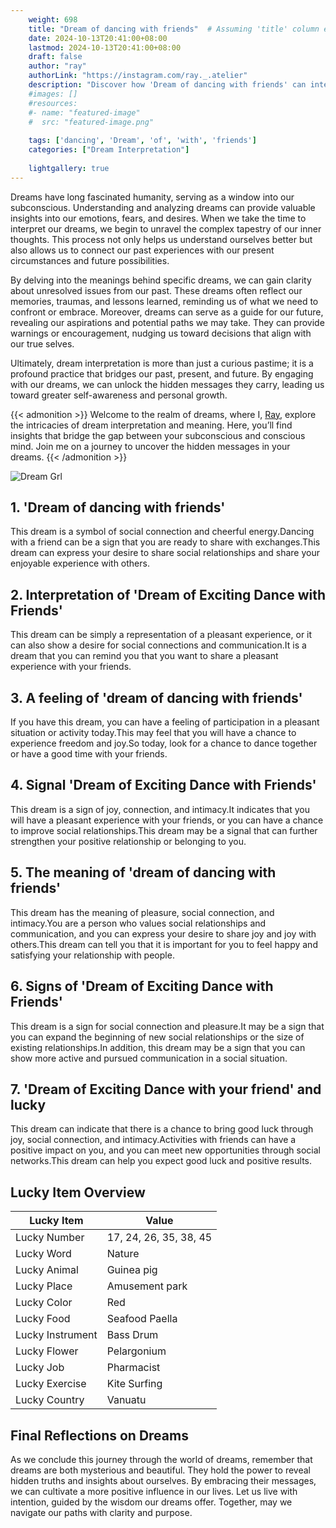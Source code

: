 ```yaml
---
    weight: 698
    title: "Dream of dancing with friends"  # Assuming 'title' column exists
    date: 2024-10-13T20:41:00+08:00
    lastmod: 2024-10-13T20:41:00+08:00
    draft: false
    author: "ray"
    authorLink: "https://instagram.com/ray._.atelier"
    description: "Discover how 'Dream of dancing with friends' can interpret your future and uncover its significant meanings in your life."
    #images: []
    #resources:
    #- name: "featured-image"
    #  src: "featured-image.png"
    
    tags: ['dancing', 'Dream', 'of', 'with', 'friends']
    categories: ["Dream Interpretation"]
    
    lightgallery: true
---
```

    
Dreams have long fascinated humanity, serving as a window into our subconscious. Understanding and analyzing dreams can provide valuable insights into our emotions, fears, and desires. When we take the time to interpret our dreams, we begin to unravel the complex tapestry of our inner thoughts. This process not only helps us understand ourselves better but also allows us to connect our past experiences with our present circumstances and future possibilities.

By delving into the meanings behind specific dreams, we can gain clarity about unresolved issues from our past. These dreams often reflect our memories, traumas, and lessons learned, reminding us of what we need to confront or embrace. Moreover, dreams can serve as a guide for our future, revealing our aspirations and potential paths we may take. They can provide warnings or encouragement, nudging us toward decisions that align with our true selves.

Ultimately, dream interpretation is more than just a curious pastime; it is a profound practice that bridges our past, present, and future. By engaging with our dreams, we can unlock the hidden messages they carry, leading us toward greater self-awareness and personal growth.

{{< admonition >}}
Welcome to the realm of dreams, where I, [Ray](https://instagram.com/ray._.atelier), explore the intricacies of dream interpretation and meaning. Here, you’ll find insights that bridge the gap between your subconscious and conscious mind. Join me on a journey to uncover the hidden messages in your dreams.
{{< /admonition >}}

![Dream Grl](https://cdn.pixabay.com/photo/2017/11/02/03/35/gothic-2910057_1280.jpg "Dream Grl")

## 1. 'Dream of dancing with friends'
This dream is a symbol of social connection and cheerful energy.Dancing with a friend can be a sign that you are ready to share with exchanges.This dream can express your desire to share social relationships and share your enjoyable experience with others.

## 2. Interpretation of 'Dream of Exciting Dance with Friends'
This dream can be simply a representation of a pleasant experience, or it can also show a desire for social connections and communication.It is a dream that you can remind you that you want to share a pleasant experience with your friends.

## 3. A feeling of 'dream of dancing with friends'
If you have this dream, you can have a feeling of participation in a pleasant situation or activity today.This may feel that you will have a chance to experience freedom and joy.So today, look for a chance to dance together or have a good time with your friends.

## 4. Signal 'Dream of Exciting Dance with Friends'
This dream is a sign of joy, connection, and intimacy.It indicates that you will have a pleasant experience with your friends, or you can have a chance to improve social relationships.This dream may be a signal that can further strengthen your positive relationship or belonging to you.

## 5. The meaning of 'dream of dancing with friends'
This dream has the meaning of pleasure, social connection, and intimacy.You are a person who values social relationships and communication, and you can express your desire to share joy and joy with others.This dream can tell you that it is important for you to feel happy and satisfying your relationship with people.

## 6. Signs of 'Dream of Exciting Dance with Friends'
This dream is a sign for social connection and pleasure.It may be a sign that you can expand the beginning of new social relationships or the size of existing relationships.In addition, this dream may be a sign that you can show more active and pursued communication in a social situation.

## 7. 'Dream of Exciting Dance with your friend' and lucky
This dream can indicate that there is a chance to bring good luck through joy, social connection, and intimacy.Activities with friends can have a positive impact on you, and you can meet new opportunities through social networks.This dream can help you expect good luck and positive results.

## Lucky Item Overview
| Lucky Item          | Value              |
|---------------|--------------------|
| Lucky Number        | 17, 24, 26, 35, 38, 45  |
| Lucky Word          | Nature |
| Lucky Animal        | Guinea pig |
| Lucky Place         | Amusement park     |
| Lucky Color         | Red     |
| Lucky Food          | Seafood Paella      |
| Lucky Instrument    | Bass Drum |
| Lucky Flower        | Pelargonium    |
| Lucky Job           | Pharmacist       |
| Lucky Exercise      | Kite Surfing  |
| Lucky Country       | Vanuatu    |


##  Final Reflections on Dreams

As we conclude this journey through the world of dreams, remember that dreams are both mysterious and beautiful. They hold the power to reveal hidden truths and insights about ourselves. By embracing their messages, we can cultivate a more positive influence in our lives. Let us live with intention, guided by the wisdom our dreams offer. Together, may we navigate our paths with clarity and purpose.
